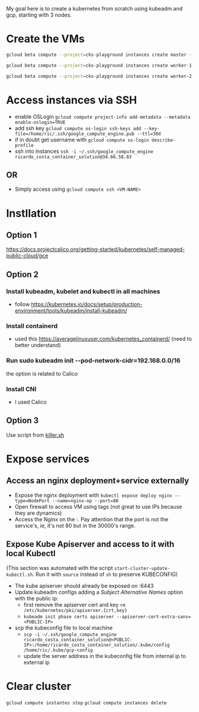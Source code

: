 My goal here is to create a kubernetes from scratch using kubeadm and gcp, starting with 3 nodes.

# Create the VMs

```bash
gcloud beta compute --project=cks-playground instances create master --zone=us-central1-a --machine-type=e2-medium --subnet=default --network-tier=PREMIUM --maintenance-policy=MIGRATE --service-account=609548752574-compute@developer.gserviceaccount.com --scopes=https://www.googleapis.com/auth/devstorage.read_only,https://www.googleapis.com/auth/logging.write,https://www.googleapis.com/auth/monitoring.write,https://www.googleapis.com/auth/servicecontrol,https://www.googleapis.com/auth/service.management.readonly,https://www.googleapis.com/auth/trace.append --image=ubuntu-1804-bionic-v20210702 --image-project=ubuntu-os-cloud --boot-disk-size=10GB --boot-disk-type=pd-balanced --boot-disk-device-name=instance-1 --no-shielded-secure-boot --shielded-vtpm --shielded-integrity-monitoring --reservation-affinity=any
```

```bash
gcloud beta compute --project=cks-playground instances create worker-1 --zone=us-central1-a --machine-type=e2-small --subnet=default --network-tier=PREMIUM --maintenance-policy=MIGRATE --service-account=609548752574-compute@developer.gserviceaccount.com --scopes=https://www.googleapis.com/auth/devstorage.read_only,https://www.googleapis.com/auth/logging.write,https://www.googleapis.com/auth/monitoring.write,https://www.googleapis.com/auth/servicecontrol,https://www.googleapis.com/auth/service.management.readonly,https://www.googleapis.com/auth/trace.append --image=ubuntu-1804-bionic-v20210702 --image-project=ubuntu-os-cloud --boot-disk-size=10GB --boot-disk-type=pd-balanced --boot-disk-device-name=instance-1 --no-shielded-secure-boot --shielded-vtpm --shielded-integrity-monitoring --reservation-affinity=any
```

```bash
gcloud beta compute --project=cks-playground instances create worker-2 --zone=us-central1-a --machine-type=e2-small --subnet=default --network-tier=PREMIUM --maintenance-policy=MIGRATE --service-account=609548752574-compute@developer.gserviceaccount.com --scopes=https://www.googleapis.com/auth/devstorage.read_only,https://www.googleapis.com/auth/logging.write,https://www.googleapis.com/auth/monitoring.write,https://www.googleapis.com/auth/servicecontrol,https://www.googleapis.com/auth/service.management.readonly,https://www.googleapis.com/auth/trace.append --image=ubuntu-1804-bionic-v20210702 --image-project=ubuntu-os-cloud --boot-disk-size=10GB --boot-disk-type=pd-balanced --boot-disk-device-name=instance-1 --no-shielded-secure-boot --shielded-vtpm --shielded-integrity-monitoring --reservation-affinity=any
```
# Access instances via SSH

- enable OSLogin `gcloud compute project-info add-metadata --metadata enable-oslogin=TRUE`
- add ssh key `gcloud compute os-login ssh-keys add --key-file=/home/ric/.ssh/google_compute_engine.pub --ttl=30d`
- if in doubt get username with `gcloud compute os-login describe-profile`
- ssh into instances `ssh -i ~/.ssh/google_compute_engine ricardo_costa_container_solution@34.66.58.83`
## OR
- Simply access using `gcloud compute ssh <VM-NAME>`

# Instllation
## Option 1
https://docs.projectcalico.org/getting-started/kubernetes/self-managed-public-cloud/gce

## Option 2
### Install kubeadm, kubelet and kubectl in all machines

- follow https://kubernetes.io/docs/setup/production-environment/tools/kubeadm/install-kubeadm/

### Install containerd

- used this https://averagelinuxuser.com/kubernetes_containerd/
(need to better understand)

### Run sudo kubeadm init --pod-network-cidr=192.168.0.0/16
the option is related to Calico

### Install CNI 
- I used Calico

## Option 3
Use script from [killer.sh](https://itnext.io/cks-exam-series-1-create-cluster-security-best-practices-50e35aaa67ae)

# Expose services

## Access an nginx deployment+service externally
- Expose the nginx deployment with `kubectl expose deploy nginx --type=NodePort --name=nginx-np --port=80`
- Open firewall to access VM using tags (not great to use IPs because they are dynamics)
- Access the Nginx on the <NodePort-Public-IP>:<NodePort-Port>. Pay attention that the port is not the service's, ie, it's not 80 but in the 30000's range.

## Expose Kube Apiserver and access to it with local Kubectl 
(This section was automated with the script `start-cluster-update-kubectl.sh`. Run it with `source` instead of `sh` to preserve KUBECONFIG)
- The kube apiserver should already be exposed on <NodePort-Public-IP>:6443
- Update kubeadm configs adding a *Subject Alternative Names* option with the public ip:
  - first remove the apiserver cert and key `rm /etc/kubernetes/pki/apiserver.{crt,key}`
  - `kubeadm init phase certs apiserver --apiserver-cert-extra-sans=<PUBLIC-IP>`
- scp the kubeconfig file to local machine 
  - `scp -i ~/.ssh/google_compute_engine ricardo_costa_container_solution@<PUBLIC-IP>:/home/ricardo_costa_container_solution/.kube/config /home/ric/.kube/gcp-config`
  - update the server address in the kubeconfig file from internal ip to external ip

# Clear cluster

`gcloud compute instantes stop`
`gcloud compute instances delete`


